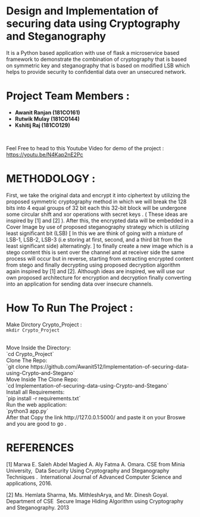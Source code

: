 # Design and Implementation of securing data using Cryptography and Steganography
<p>It is  a Python based application with use of flask a microservice based
framework to demonstrate the combination of cryptography that is based on symmetric key and
steganography that is based on modified LSB which helps to provide security to confidential data over
an unsecured network.</p>

# Project Team Members :
<ul>
<li><b>Awanit Ranjan (181CO161) </b></li>
<li><b>Rutwik Mulay (181CO144)</b></li>
<li><b>Kshitij Raj (181CO129) </b></li>
</ul>

<br>


Feel Free to head to this Youtube Video  for demo of the project : https://youtu.be/N4Kap2nE2Pc 

# METHODOLOGY : 
<div>
<p>
  First, we take the original data and encrypt it into
ciphertext by utilizing the proposed symmetric cryptography method in which we will break the 128 bits
into 4 equal groups of 32 bit each this 32-bit block will be undergone some circular shift and xor
operations with secret keys . ( These ideas are inspired by [1] and [2] ). After this, the encrypted data will
be embedded in a Cover Image by use of proposed steganography strategy which is utilizing least
significant bit (LSB) [ In this we are think of going with a mixture of LSB-1, LSB-2, LSB-3 (i.e storing at
first, second, and a third bit from the least significant side) alternatingly. ] to finally create a new image
which is a stego content this is sent over the channel and at receiver side the same process will occur
but in reverse, starting from extracting encrypted content from stego and finally decrypting using
proposed decryption algorithm again inspired by [1] and [2]. Although ideas are inspired, we will use our
own proposed architecture for encryption and decryption finally converting into an application for
sending data over insecure channels.
</p>
</div>



# How To Run The Project :

Make Dirctory Crypto_Project : <br/>
`mkdir Crypto_Project`

 <br/>
Move Inside the Directory:   <br/>
`cd Crypto_Project`

 <br/>
Clone The Repo: <br/>
`git clone https://github.com/Awanit512/Implementation-of-securing-data-using-Crypto-and-Stegano`


 <br/>
Move Inside The Clone Repo: <br/>
`cd Implementation-of-securing-data-using-Crypto-and-Stegano`


 <br/>
Install all Requirements: <br/>
`pip install -r requirements.txt` 

 <br/>
Run the web application: <br/>
`python3 app.py`
 <br/>
After that Copy the link http://127.0.0.1:5000/ and paste it on your Broswe and you are good to go .
 <br/>

# REFERENCES

[1] Marwa E. Saleh Abdel Magied A. Aly Fatma A. Omara. CSE from Minia University, ​ Data Security Using Cryptography and
Steganography Techniques . ​ International Journal of Advanced Computer Science and applications, 2016.

[2] Ms. Hemlata Sharma, Ms. MithleshArya, and Mr. Dinesh Goyal. Department of CSE ​ Secure Image Hiding Algorithm using
Cryptography and Steganography. 2013
